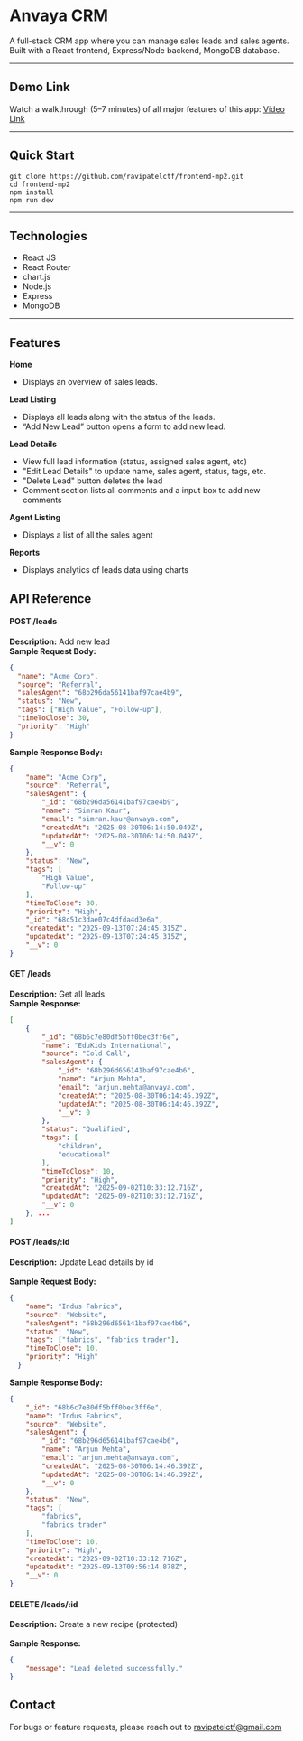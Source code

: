 # Anvaya CRM

A full-stack CRM app where you can manage sales leads and sales agents. 
Built with a React frontend, Express/Node backend, MongoDB database.

---

## Demo Link
Watch a walkthrough (5–7 minutes) of all major features of this app:
[Video Link](https://drive.google.com/drive/folders/1OgSBxnrevRFsLiCMaXhPz7bwGXDh-lrP?usp=drive_link)


---

## Quick Start

```
git clone https://github.com/ravipatelctf/frontend-mp2.git
cd frontend-mp2
npm install
npm run dev
```
---

## Technologies
- React JS
- React Router
- chart.js
- Node.js
- Express
- MongoDB

---

## Features

**Home**
- Displays an overview of sales leads.

**Lead Listing**
- Displays all leads along with the status of the leads.
- “Add New Lead” button opens a form to add new lead.

**Lead Details**
- View full lead information (status, assigned sales agent, etc)
- "Edit Lead Details" to update name, sales agent, status, tags, etc.
- "Delete Lead" button deletes the lead
- Comment section lists all comments and a input box to add new comments

**Agent Listing**
- Displays a list of all the sales agent

**Reports**
- Displays analytics of leads data using charts

## API Reference

#### POST /leads 
**Description:** Add new lead<br>
**Sample Request Body:**
```json
{
  "name": "Acme Corp",
  "source": "Referral",
  "salesAgent": "68b296da56141baf97cae4b9",
  "status": "New",
  "tags": ["High Value", "Follow-up"],
  "timeToClose": 30,
  "priority": "High"
}
```
**Sample Response Body:**
```json
{
    "name": "Acme Corp",
    "source": "Referral",
    "salesAgent": {
        "_id": "68b296da56141baf97cae4b9",
        "name": "Simran Kaur",
        "email": "simran.kaur@anvaya.com",
        "createdAt": "2025-08-30T06:14:50.049Z",
        "updatedAt": "2025-08-30T06:14:50.049Z",
        "__v": 0
    },
    "status": "New",
    "tags": [
        "High Value",
        "Follow-up"
    ],
    "timeToClose": 30,
    "priority": "High",
    "_id": "68c51c3dae07c4dfda4d3e6a",
    "createdAt": "2025-09-13T07:24:45.315Z",
    "updatedAt": "2025-09-13T07:24:45.315Z",
    "__v": 0
}
```

#### **GET	/leads**<br>	 
**Description:** Get all leads<br> 
**Sample Response:**
```json
[
    {
        "_id": "68b6c7e80df5bff0bec3ff6e",
        "name": "EduKids International",
        "source": "Cold Call",
        "salesAgent": {
            "_id": "68b296d656141baf97cae4b6",
            "name": "Arjun Mehta",
            "email": "arjun.mehta@anvaya.com",
            "createdAt": "2025-08-30T06:14:46.392Z",
            "updatedAt": "2025-08-30T06:14:46.392Z",
            "__v": 0
        },
        "status": "Qualified",
        "tags": [
            "children",
            "educational"
        ],
        "timeToClose": 10,
        "priority": "High",
        "createdAt": "2025-09-02T10:33:12.716Z",
        "updatedAt": "2025-09-02T10:33:12.716Z",
        "__v": 0
    }, ...
]
```

#### **POST	/leads/:id**<br>	 	
**Description:** Update Lead details by id<br>		
**Sample Request Body:**
```json
{
    "name": "Indus Fabrics",
    "source": "Website",
    "salesAgent": "68b296d656141baf97cae4b6",
    "status": "New",
    "tags": ["fabrics", "fabrics trader"],
    "timeToClose": 10,
    "priority": "High"
  }
```
**Sample Response Body:**
```json
{
    "_id": "68b6c7e80df5bff0bec3ff6e",
    "name": "Indus Fabrics",
    "source": "Website",
    "salesAgent": {
        "_id": "68b296d656141baf97cae4b6",
        "name": "Arjun Mehta",
        "email": "arjun.mehta@anvaya.com",
        "createdAt": "2025-08-30T06:14:46.392Z",
        "updatedAt": "2025-08-30T06:14:46.392Z",
        "__v": 0
    },
    "status": "New",
    "tags": [
        "fabrics",
        "fabrics trader"
    ],
    "timeToClose": 10,
    "priority": "High",
    "createdAt": "2025-09-02T10:33:12.716Z",
    "updatedAt": "2025-09-13T09:56:14.878Z",
    "__v": 0
}
```

#### **DELETE	/leads/:id**<br> 	
**Description:** Create a new recipe (protected)<br>	
**Sample Response:**
```json
{
    "message": "Lead deleted successfully."
}
```

## Contact
For bugs or feature requests, please reach out to ravipatelctf@gmail.com